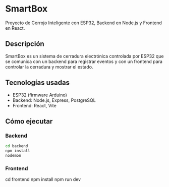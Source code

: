 # SmartBox

Proyecto de Cerrojo Inteligente con ESP32, Backend en Node.js y Frontend en React.

## Descripción

SmartBox es un sistema de cerradura electrónica controlada por ESP32 que se comunica con un backend para registrar eventos y con un frontend para controlar la cerradura y mostrar el estado.

## Tecnologías usadas

- ESP32 (firmware Arduino)
- Backend: Node.js, Express, PostgreSQL
- Frontend: React, Vite

## Cómo ejecutar

### Backend

```bash
cd backend
npm install
nodemon

```
### Frontend
cd frontend
npm install
npm run dev
